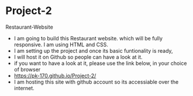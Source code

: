 # Project-2
Restaurant-Website

* I am going to build this Restaurant website. which will be fully responsive. I am using HTML and CSS.
* I am setting up the project and once its basic funtionality is ready, 
* I will host it on Github so people can have a look at it.
* if you want to have a look at it, please use the link below, in your choice of browser
* https://pk-170.github.io/Project-2/
* I am hosting this site with github account so its accessiable over the internet.
